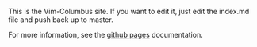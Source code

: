This is the Vim-Columbus site. If you want to edit it, just edit the index.md
file and push back up to master.


For more information, see the [github pages](http://pages.github.com/)
documentation.

